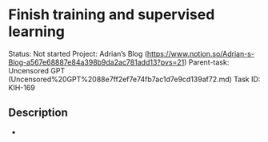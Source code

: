 # Finish training and supervised learning

Status: Not started
Project: Adrian’s Blog (https://www.notion.so/Adrian-s-Blog-a567e68887e84a398b9da2ac781add13?pvs=21)
Parent-task: Uncensored GPT (Uncensored%20GPT%2088e7ff2ef7e74fb7ac1d7e9cd139af72.md)
Task ID: KIH-169

## Description

-